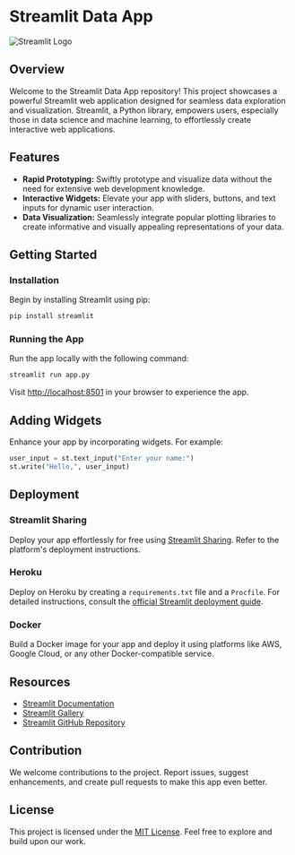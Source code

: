 # Streamlit Data App

![Streamlit Logo](https://github.com/streamlit/streamlit/blob/develop/docs/_static/logo.png)

## Overview

Welcome to the Streamlit Data App repository! This project showcases a powerful Streamlit web application designed for seamless data exploration and visualization. Streamlit, a Python library, empowers users, especially those in data science and machine learning, to effortlessly create interactive web applications.

## Features

- **Rapid Prototyping:** Swiftly prototype and visualize data without the need for extensive web development knowledge.
- **Interactive Widgets:** Elevate your app with sliders, buttons, and text inputs for dynamic user interaction.
- **Data Visualization:** Seamlessly integrate popular plotting libraries to create informative and visually appealing representations of your data.

## Getting Started

### Installation

Begin by installing Streamlit using pip:

```bash
pip install streamlit
```
### Running the App

Run the app locally with the following command:

```bash
streamlit run app.py
```

Visit [http://localhost:8501](http://localhost:8501) in your browser to experience the app.

## Adding Widgets

Enhance your app by incorporating widgets. For example:

```python
user_input = st.text_input("Enter your name:")
st.write("Hello,", user_input)
```

## Deployment

### Streamlit Sharing

Deploy your app effortlessly for free using [Streamlit Sharing](https://streamlit.io/sharing). Refer to the platform's deployment instructions.

### Heroku

Deploy on Heroku by creating a `requirements.txt` file and a `Procfile`. For detailed instructions, consult the [official Streamlit deployment guide](https://blog.streamlit.io/deploy-streamlit-on-heroku-with-docker/).

### Docker

Build a Docker image for your app and deploy it using platforms like AWS, Google Cloud, or any other Docker-compatible service.

## Resources

- [Streamlit Documentation](https://docs.streamlit.io/)
- [Streamlit Gallery](https://streamlit.io/gallery)
- [Streamlit GitHub Repository](https://github.com/streamlit/streamlit)

## Contribution

We welcome contributions to the project. Report issues, suggest enhancements, and create pull requests to make this app even better.

## License

This project is licensed under the [MIT License](LICENSE). Feel free to explore and build upon our work.
